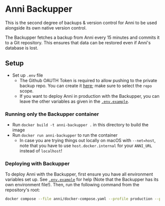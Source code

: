 # Anni Backupper

This is the second degree of backups & version control for Anni to be used
alongside its own native version control.

The Backupper fetches a backup from Anni every 15 minutes and commits it to a
Git repository. This ensures that data can be restored even if Anni's database
is lost.

## Setup

- Set up `.env` file
  - The Github OAUTH Token is required to allow pushing to the private backup
    repo. You can create it [here](https://github.com/settings/tokens/new); make
    sure to select the `repo` scope.
  - If you want to deploy Anni in production with the Backupper, you can leave
    the other variables as given in the [`.env.example`](.env.example).

### Running only the Backupper container

- Run `docker build -t anni-backupper .` in this directory to build the
  image
- Run `docker run anni-backupper` to run the container
  - In case you are trying things out locally on macOS with `--net=host`, note
    that you have to use `host.docker.internal` for your `ANNI_URL` instead of
    `localhost`!

### Deploying with Backupper

To deploy Anni with the Backupper, first ensure you have all environment
variables set up. See [`.env.example`](.env.example) for help (Note that the
Backupper has its own environment file!). Then, run the following command from
the repository's root:

```sh
docker compose --file anni/docker-compose.yaml --profile production --profile with-backupper up -d
```
